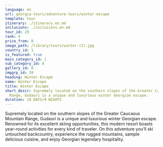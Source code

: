 ```yaml
---
language: en
url: georgia-tours/adventure-tours/winter-escape
template: tour
itinerary: ./itinerary.en.md
inclusions: ./inclusions.en.md
tour_id: 29
rank: 4
price_from: 0
image_path: /library/tours/winter-(2).jpg
country_id: 1
is_featured: true
main_category_id: 1
sub_category_id: 8
gallery_id: 0
imggrp_id: 39
heading: Winter Escape
name: Winter Escape
title: Winter Escape
short_descr: Supremely located on the southern slopes of the Greater Caucasus Mountain
  Range, Gudauri is a unique and luxurious winter Georgian escape.
duration: 10 DAYS/9 NIGHTS
---
```

Supremely located on the southern slopes of the Greater Caucasus Mountain Range,
Gudauri is a unique and luxurious winter Georgian escape. Renowned for its excellent
skiing opportunities, this modern resort boasts year\-round activities for every
kind of traveler. On this adventure you’ll ski untouched backcountry, experience
the rugged mountains, sample delicious cuisine, and enjoy Georgian legendary hospitality.
